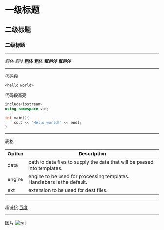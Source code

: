# 一级标题
## 二级标题
### 二级标题
***
*斜体* _斜体_
**粗体** __粗体__ 
***粗斜体*** ___粗斜体___
***
代码段

`<hello world>`

代码段高亮

```c++
include<iostream>
using namespace std;

int main(){
    cout << "Hello world!" << endl;
}
```
***
表格

| Option | Description |
| ------ | ----------- |
| data   | path to data files to supply the data that will be passed into templates. |
| engine | engine to be used for processing templates. Handlebars is the default. |
| ext    | extension to be used for dest files. |

***
超链接
[百度](https://baidu.com)

***
图片
![cat](https://octodex.github.com/images/minion.png "The cat")


